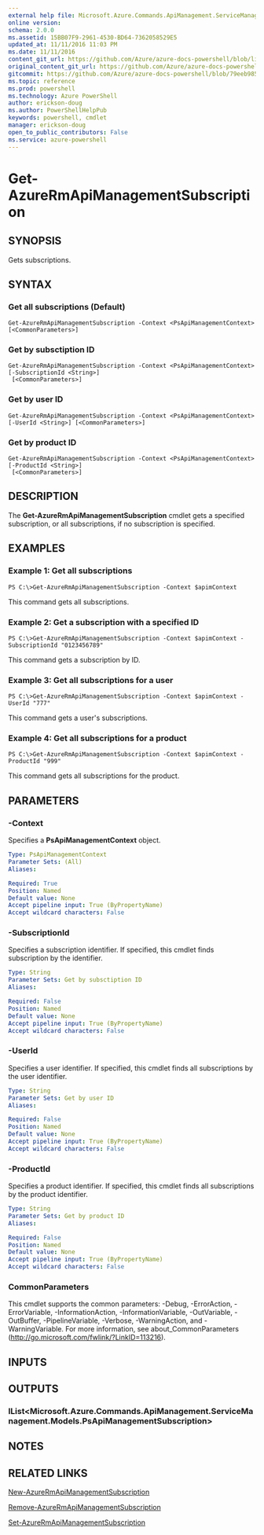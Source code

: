 ```yaml
---
external help file: Microsoft.Azure.Commands.ApiManagement.ServiceManagement.dll-Help.xml
online version: 
schema: 2.0.0
ms.assetid: 15BB07F9-2961-4530-BD64-7362058529E5
updated_at: 11/11/2016 11:03 PM
ms.date: 11/11/2016
content_git_url: https://github.com/Azure/azure-docs-powershell/blob/live/azureps-cmdlets-docs/ResourceManager/AzureRM.ApiManagement/v3.0.0/Get-AzureRmApiManagementSubscription.md
original_content_git_url: https://github.com/Azure/azure-docs-powershell/blob/live/azureps-cmdlets-docs/ResourceManager/AzureRM.ApiManagement/v3.0.0/Get-AzureRmApiManagementSubscription.md
gitcommit: https://github.com/Azure/azure-docs-powershell/blob/79eeb985ea480979357fb4695832a0c3d29a48bf/azureps-cmdlets-docs/ResourceManager/AzureRM.ApiManagement/v3.0.0/Get-AzureRmApiManagementSubscription.md
ms.topic: reference
ms.prod: powershell
ms.technology: Azure PowerShell
author: erickson-doug
ms.author: PowerShellHelpPub
keywords: powershell, cmdlet
manager: erickson-doug
open_to_public_contributors: False
ms.service: azure-powershell
---
```


# Get-AzureRmApiManagementSubscription

## SYNOPSIS
Gets subscriptions.

## SYNTAX

### Get all subscriptions (Default)
```
Get-AzureRmApiManagementSubscription -Context <PsApiManagementContext> [<CommonParameters>]
```

### Get by subsctiption ID
```
Get-AzureRmApiManagementSubscription -Context <PsApiManagementContext> [-SubscriptionId <String>]
 [<CommonParameters>]
```

### Get by user ID
```
Get-AzureRmApiManagementSubscription -Context <PsApiManagementContext> [-UserId <String>] [<CommonParameters>]
```

### Get by product ID
```
Get-AzureRmApiManagementSubscription -Context <PsApiManagementContext> [-ProductId <String>]
 [<CommonParameters>]
```

## DESCRIPTION
The **Get-AzureRmApiManagementSubscription** cmdlet gets a specified subscription, or all subscriptions, if no subscription is specified.

## EXAMPLES

### Example 1: Get all subscriptions
```
PS C:\>Get-AzureRmApiManagementSubscription -Context $apimContext
```

This command gets all subscriptions.

### Example 2: Get a subscription with a specified ID
```
PS C:\>Get-AzureRmApiManagementSubscription -Context $apimContext -SubscriptionId "0123456789"
```

This command gets a subscription by ID.

### Example 3: Get all subscriptions for a user
```
PS C:\>Get-AzureRmApiManagementSubscription -Context $apimContext -UserId "777"
```

This command gets a user's subscriptions.

### Example 4: Get all subscriptions for a product
```
PS C:\>Get-AzureRmApiManagementSubscription -Context $apimContext -ProductId "999"
```

This command gets all subscriptions for the product.

## PARAMETERS

### -Context
Specifies a **PsApiManagementContext** object.

```yaml
Type: PsApiManagementContext
Parameter Sets: (All)
Aliases: 

Required: True
Position: Named
Default value: None
Accept pipeline input: True (ByPropertyName)
Accept wildcard characters: False
```

### -SubscriptionId
Specifies a subscription identifier.
If specified, this cmdlet finds subscription by the identifier.

```yaml
Type: String
Parameter Sets: Get by subsctiption ID
Aliases: 

Required: False
Position: Named
Default value: None
Accept pipeline input: True (ByPropertyName)
Accept wildcard characters: False
```

### -UserId
Specifies a user identifier.
If specified, this cmdlet finds all subscriptions by the user identifier.

```yaml
Type: String
Parameter Sets: Get by user ID
Aliases: 

Required: False
Position: Named
Default value: None
Accept pipeline input: True (ByPropertyName)
Accept wildcard characters: False
```

### -ProductId
Specifies a product identifier.
If specified, this cmdlet finds all subscriptions by the product identifier.

```yaml
Type: String
Parameter Sets: Get by product ID
Aliases: 

Required: False
Position: Named
Default value: None
Accept pipeline input: True (ByPropertyName)
Accept wildcard characters: False
```

### CommonParameters
This cmdlet supports the common parameters: -Debug, -ErrorAction, -ErrorVariable, -InformationAction, -InformationVariable, -OutVariable, -OutBuffer, -PipelineVariable, -Verbose, -WarningAction, and -WarningVariable. For more information, see about_CommonParameters (http://go.microsoft.com/fwlink/?LinkID=113216).

## INPUTS

## OUTPUTS

### IList<Microsoft.Azure.Commands.ApiManagement.ServiceManagement.Models.PsApiManagementSubscription>

## NOTES

## RELATED LINKS

[New-AzureRmApiManagementSubscription](xref:ResourceManager/AzureRM.ApiManagement/v3.0.0/New-AzureRmApiManagementSubscription.md)

[Remove-AzureRmApiManagementSubscription](xref:ResourceManager/AzureRM.ApiManagement/v3.0.0/Remove-AzureRmApiManagementSubscription.md)

[Set-AzureRmApiManagementSubscription](xref:ResourceManager/AzureRM.ApiManagement/v3.0.0/Set-AzureRmApiManagementSubscription.md)


